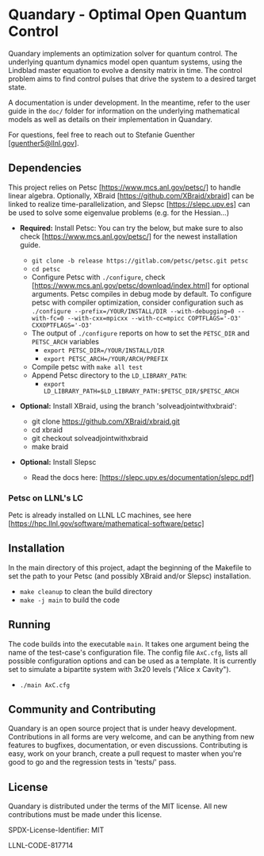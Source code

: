 # Quandary - Optimal Open Quantum Control
Quandary implements an optimization solver for quantum control. The underlying quantum dynamics model open quantum systems, using the Lindblad master equation to evolve a density matrix in time. The control problem aims to find control pulses that drive the system to a desired target state.

A documentation is under development. In the meantime, refer to the user guide in the `doc/` folder for information on the underlying mathematical models as well as details on their implementation in Quandary. 

For questions, feel free to reach out to Stefanie Guenther [guenther5@llnl.gov].

## Dependencies
This project relies on Petsc [https://www.mcs.anl.gov/petsc/] to handle linear algebra. Optionally, XBraid [https://github.com/XBraid/xbraid] can be linked to realize time-parallelization, and Slepsc [https://slepc.upv.es] can be used to solve some eigenvalue problems (e.g. for the Hessian...)
* **Required:** Install Petsc:
    You can try the below, but make sure to also check [https://www.mcs.anl.gov/petsc/] for the newest installation guide. 
    * `git clone -b release https://gitlab.com/petsc/petsc.git petsc`
    * `cd petsc`
    * Configure Petsc with `./configure`, check [https://www.mcs.anl.gov/petsc/download/index.html] for optional arguments. Petsc compiles in debug mode by default. To configure petsc with compiler optimization, consider configuration such as
        `./configure --prefix=/YOUR/INSTALL/DIR --with-debugging=0 --with-fc=0 --with-cxx=mpicxx --with-cc=mpicc COPTFLAGS='-O3' CXXOPTFLAGS='-O3'`
    * The output of `./configure` reports on how to set the `PETSC_DIR` and `PETSC_ARCH` variables
        * `export PETSC_DIR=/YOUR/INSTALL/DIR`
        * `export PETSC_ARCH=/YOUR/ARCH/PREFIX`
    * Compile petsc with `make all test`
    * Append Petsc directory to the `LD_LIBRARY_PATH`:
        * `export LD_LIBRARY_PATH=$LD_LIBRARY_PATH:$PETSC_DIR/$PETSC_ARCH`

* **Optional:** Install XBraid, using the branch 'solveadjointwithxbraid': 
    - git clone https://github.com/XBraid/xbraid.git
    - cd xbraid
    - git checkout solveadjointwithxbraid
    - make braid

* **Optional:** Install Slepsc
    * Read the docs here: [https://slepc.upv.es/documentation/slepc.pdf]
 
###  Petsc on LLNL's LC
Petc is already installed on LLNL LC machines, see here [https://hpc.llnl.gov/software/mathematical-software/petsc]

## Installation
In the main directory of this project, adapt the beginning of the Makefile to set the path to your Petsc (and possibly XBraid and/or Slepsc) installation.
* `make cleanup` to clean the build directory
* `make -j main` to build the code


## Running
The code builds into the executable `main`. It takes one argument being the name of the test-case's configuration file. The config file `AxC.cfg`, lists all possible configuration options and can be used as a template. It is currently set to simulate a bipartite system with 3x20 levels ("Alice x Cavity"). 
* `./main AxC.cfg`


## Community and Contributing

Quandary is an open source project that is under heavy development. Contributions in all forms are very welcome, and can be anything from new features to bugfixes, documentation, or even discussions. Contributing is easy, work on your branch, create a pull request to master when you're good to go and the regression tests in 'tests/' pass.

## License

Quandary is distributed under the terms of the MIT license. All new contributions must be made under this license.

SPDX-License-Identifier: MIT

LLNL-CODE-817714
